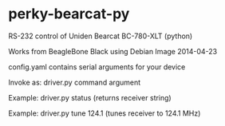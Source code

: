 perky-bearcat-py
================
RS-232 control of Uniden Bearcat BC-780-XLT (python)

Works from BeagleBone Black using Debian Image 2014-04-23 

config.yaml contains serial arguments for your device

Invoke as: driver.py command argument 

Example: driver.py status (returns receiver string)

Example: driver.py tune 124.1 (tunes receiver to 124.1 MHz)

